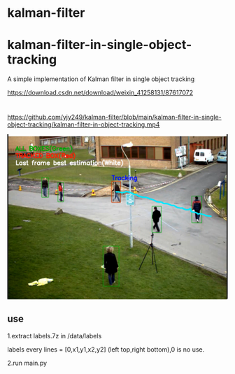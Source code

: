 # kalman-filter
# kalman-filter-in-single-object-tracking
A simple implementation of Kalman filter in single object tracking

https://download.csdn.net/download/weixin_41258131/87617072
#
https://github.com/yjy249/kalman-filter/blob/main/kalman-filter-in-single-object-tracking/kalman-filter-in-object-tracking.mp4

![image](https://github.com/yjy249/kalman-filter/blob/main/kalman-filter-in-single-object-tracking/kalman.png)
## use
1.extract labels.7z in /data/labels

labels every lines = [0,x1,y1,x2,y2] (left top,right bottom),0 is no use.

2.run main.py
